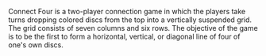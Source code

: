 Connect Four is a two-player connection game in which the players take turns dropping colored discs from the top into a vertically suspended grid. The grid consists of seven columns and six rows. The objective of the game is to be the first to form a horizontal, vertical, or diagonal line of four of one's own discs.

